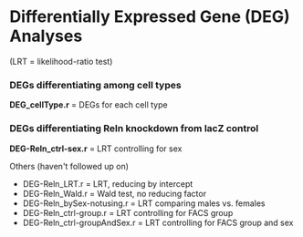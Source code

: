 # Differentially Expressed Gene (DEG) Analyses

(LRT = likelihood-ratio test)

### DEGs differentiating among cell types

**DEG_cellType.r** = DEGs for each cell type

### DEGs differentiating Reln knockdown from lacZ control

**DEG-Reln_ctrl-sex.r** = LRT controlling for sex

Others (haven't followed up on)
- DEG-Reln_LRT.r = LRT, reducing by intercept
- DEG-Reln_Wald.r = Wald test, no reducing factor
- DEG-Reln_bySex-notusing.r = LRT comparing males vs. females
- DEG-Reln_ctrl-group.r = LRT controlling for FACS group
- DEG-Reln_ctrl-groupAndSex.r = LRT controlling for FACS group and sex
